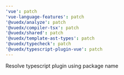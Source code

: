 ```yaml
---
'vue': patch
'vue-language-features': patch
'@vuedx/analyze': patch
'@vuedx/compiler-tsx': patch
'@vuedx/shared': patch
'@vuedx/template-ast-types': patch
'@vuedx/typecheck': patch
'@vuedx/typescript-plugin-vue': patch
---
```


Resolve typescript plugin using package name
